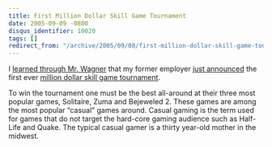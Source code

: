 ```yaml
---
title: First Million Dollar Skill Game Tournament
date: 2005-09-09 -0800
disqus_identifier: 10020
tags: []
redirect_from: "/archive/2005/09/08/first-million-dollar-skill-game-tournament.aspx/"
---
```


I [learned through Mr. Wagner](http://wagnerblog.com/index.php?p=466)
that my former employer [just
announced](http://www.newswire.ca/en/releases/archive/September2005/08/c7052.html)
the first ever [million dollar skill game
tournament](http://gogames.skilljam.com/help/milliondollartourn_rules.asp).

To win the tournament one must be the best all-around at their three
most popular games, Solitaire, Zuma and Bejeweled 2. These games are
among the most popular “casual” games around. Casual gaming is the term
used for games that do not target the hard-core gaming audience such as
Half-Life and Quake. The typical casual gamer is a thirty year-old
mother in the midwest.

